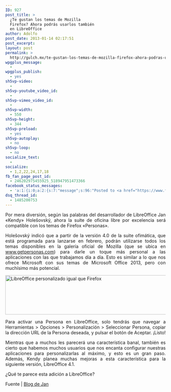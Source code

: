 ```yaml
---
ID: 927
post_title: >
  ¿Te gustan los temas de Mozilla
  Firefox? Ahora podrás usarlos también
  en LibreOffice
author: Adolfo
post_date: 2013-01-14 02:17:51
post_excerpt:
layout: post
permalink: >
  http://gulch.mx/te-gustan-los-temas-de-mozilla-firefox-ahora-podras-usarlos-tambien-en-libreoffice/
wpgplus_message:
  - 
wpgplus_publish:
  - yes
sh5vp-video:
  - 
sh5vp-youtube_video_id:
  - 
sh5vp-vimeo_video_id:
  - 
sh5vp-width:
  - 550
sh5vp-height:
  - 344
sh5vp-preload:
  - yes
sh5vp-autoplay:
  - no
sh5vp-loop:
  - no
socialize_text:
  - 
socialize:
  - 1,2,22,24,17,18
fb_fan_page_post_id:
  - 246202975455925_518947951473366
facebook_status_messages:
  - 'a:1:{i:0;a:2:{s:7:"message";s:96:"Posted to <a href="https://www.facebook.com/518947951473366" target="_blank">GNU Linux Latam</a>";s:5:"error";b:0;}}'
dsq_thread_id:
  - 1485200753
---
```

<p style="text-align: justify;">Por mera diversión, según las palabras del desarrollador de LibreOffice Jan «Kendy» Holešovský, ahora la suite de oficina libre por excelencia será compatible con los temas de Firefox «Personas».</p>
<p style="text-align: justify;">Holešovský indicó que a partir de la versión 4.0 de la suite ofimática, que está programada para lanzarse en febrero, podrán utilizarse todos los temas disponibles en la galería oficial de Mozilla (que se ubica en <a href="http://www.getpersonas.com">www.getpersonas.com</a>) para darle un toque más personal a las aplicaciones con las que trabajamos día a día. Esto es similar a lo que nos ofrece Microsoft con sus temas de Microsoft Office 2013, pero con muchísimo más potencial.</p>
<img style="vertical-align: middle;" alt="LibreOffice personalizado igual que Firefox" src="http://artax.karlin.mff.cuni.cz/~kendy/blog/pics/libreoffice-personas-2.png" width="555" height="123" />
<p style="text-align: justify;">Para activar una Persona en LibreOffice, solo tendrás que navegar a Herramientas &gt; Opciones &gt; Personalización &gt; Seleccionar Persona, copiar la dirección URL de la Persona deseada, y pulsar el botón de Aceptar. ¡Listo!</p>
<p style="text-align: justify;">Mientras que a muchos les parecerá una característica banal, también es cierto que habemos muchos usuarios que nos encanta configurar nuestras aplicaciones para personalizarlas al máximo, y esto es un gran paso. Además, Kendy planea muchas mejoras a esta característica para la siguiente versión, LibreOffice 4.1.</p>
¿Qué te parece esta adición a LibreOffice?

Fuente | <a href="http://artax.karlin.mff.cuni.cz/~kendy/blog/archives/permalinks/2013-01-10T17_58_34.html">Blog de Jan</a>